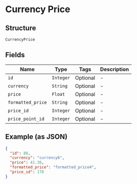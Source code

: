 
# Currency Price

## Structure

`CurrencyPrice`

## Fields

| Name | Type | Tags | Description |
|  --- | --- | --- | --- |
| `id` | `Integer` | Optional | - |
| `currency` | `String` | Optional | - |
| `price` | `Float` | Optional | - |
| `formatted_price` | `String` | Optional | - |
| `price_id` | `Integer` | Optional | - |
| `price_point_id` | `Integer` | Optional | - |

## Example (as JSON)

```json
{
  "id": 88,
  "currency": "currency6",
  "price": 41.36,
  "formatted_price": "formatted_price4",
  "price_id": 178
}
```

